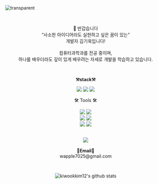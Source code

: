 
![transparent](https://capsule-render.vercel.app/api?type=transparent&fontColor=93c47d&text=Wook's%20GitHub%20&height=150&fontSize=60&desc=Welcome!&descAlignY=75&descAlign=60)


<br>

<p align="center">
    👐 반갑습니다 <br>
    “사소한 아이디어라도 실현하고 싶은 꿈이 있는” <br>
    개발자 김기욱입니다! <br><br>
    컴퓨터과학과를 전공 중이며, <br>
    하나를 배우더라도 깊이 있게 배우려는 자세로 개발을 학습하고 있습니다.
</p>

<br>

<p align="center">
    <Strong>⚒️stack⚒️</Strong><br>
</p>

<p align="center" display="inline-block">
    <img src="https://img.shields.io/badge/JavaScript-007396?style=for-the-badge&logo=javaScript&logoColor=white"> 
    <img src="https://img.shields.io/badge/Python-3776AB?style=for-the-badge&logo=Python&logoColor=white">
    <img src="https://img.shields.io/badge/AWS-232F3E?style=for-the-badge&logo=Amazon AWS&logoColor=white">
</p>

<div align=center>
	<p>🛠 Tools 🛠</p>
</div>
<div align="center">
	<img src="https://img.shields.io/badge/GitHub-181717?style=flat&logo=GitHub&logoColor=white" />
	<img src="https://img.shields.io/badge/Visual%20Studio%20Code-007ACC?style=flat&logo=VisualStudioCode&logoColor=white" />
	<br>
	<img src="https://img.shields.io/badge/Arduino-00878F?style=flat&logo=arduino&logoColor=white" />
	<img src="https://img.shields.io/badge/Jupyter%20Notebook-F37626style=flat&logo=jupyter&logoColor=white" />
	<br>
	<img src="https://img.shields.io/badge/Colab-F9AB00?style=flat&logo=googlecolab&logoColor=white" />
	<img src="https://img.shields.io/badge/Jupyter%20Notebook-F37626style=flat&logo=jupyter&logoColor=white" />

</div>

<br>
<p align="center">
  <a href="https://hits.seeyoufarm.com"><img src="https://hits.seeyoufarm.com/api/count/incr/badge.svg?url=https%3A%2F%2Fgithub.com%2Fkiwookkim12%2Fhit-counter&count_bg=%2379C83D&title_bg=%23555555&icon=&icon_color=%23E7E7E7&title=hits&edge_flat=false"/></a>
<br><br>
<Strong>📧Email📧</Strong><br>wapple7025@gmail.com<br>

</p>

<br>

<div align="center">
    
![kiwookkim12's github stats](https://github-readme-stats.vercel.app/api?username=kiwookkim12&show_icons=true)

</div>
